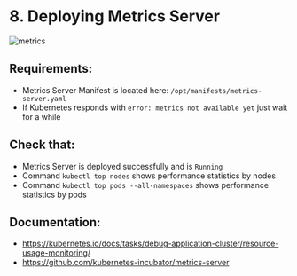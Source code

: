 # 8. Deploying Metrics Server

![metrics](https://user-images.githubusercontent.com/21168270/46579266-95846680-ca40-11e8-86d3-a42291476db8.png)

## Requirements:
- Metrics Server Manifest is located here: `/opt/manifests/metrics-server.yaml`
- If Kubernetes responds with `error: metrics not available yet` just wait for a while

## Check that:
- Metrics Server is deployed successfully and is `Running`
- Command `kubectl top nodes` shows performance statistics by nodes
- Command `kubectl top pods --all-namespaces` shows performance statistics by pods

## Documentation:
- https://kubernetes.io/docs/tasks/debug-application-cluster/resource-usage-monitoring/
- https://github.com/kubernetes-incubator/metrics-server

